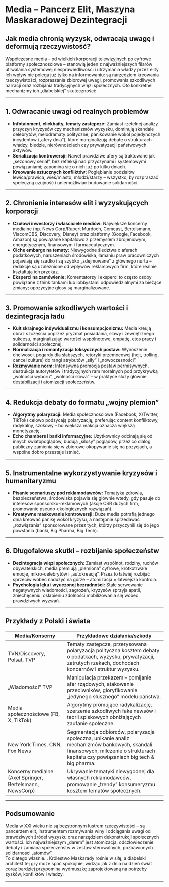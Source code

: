 # Media – Pancerz Elit, Maszyna Maskaradowej Dezintegracji

## Jak media chronią wyzysk, odwracają uwagę i deformują rzeczywistość?

Współczesne media – od wielkich korporacji telewizyjnych po cyfrowe platformy społecznościowe – stanowią jeden z najważniejszych filarów utrwalania systemowej niesprawiedliwości i utrzymania władzy przez elity. Ich wpływ nie polega już tylko na informowaniu: są narzędziem kreowania rzeczywistości, rozpraszania zbiorowej uwagi, promowania szkodliwych narracji oraz rozbijania tradycyjnych więzi społecznych. Oto konkretne mechanizmy ich „diabelskiej” skuteczności:

---

## 1. **Odwracanie uwagi od realnych problemów**

- **Infotainment, clickbaity, tematy zastępcze:** Zamiast rzetelnej analizy przyczyn kryzysów czy mechanizmów wyzysku, dominują skandale celebrytów, melodramaty polityczne, panikowanie wokół pojedynczych incydentów („afery dnia”), które marginalizują debatę o strukturach władzy, biedzie, nierównościach czy prywatyzacji państwowych aktywów.
- **Serializacja kontrowersji:** Nawet prawdziwe afery są traktowane jak „sezonowy serial”, bez refleksji nad przyczynami i systemowymi powiązaniami; zapomina się o nich już po kilku dniach.
- **Kreowanie sztucznych konfliktów:** Pogłębianie podziałów lewica/prawica, wieś/miasto, młodzi/starzy – wszystko, by rozpraszać społeczną czujność i uniemożliwiać budowanie solidarności.

---

## 2. **Chronienie interesów elit i wyzyskujących korporacji**

- **Czołowi inwestorzy i właściciele mediów:** Największe koncerny medialne (np. News Corp/Rupert Murdoch, Comcast, Bertelsmann, ViacomCBS, Discovery, Disney) oraz platformy (Google, Facebook, Amazon) są powiązane kapitałowo z przemysłem zbrojeniowym, energetycznym, finansowym i farmaceutycznym.  
- **Ciche embargo na tematy:** Niewygodne śledztwa o aferach podatkowych, naruszeniach środowiska, łamaniu praw pracowniczych pojawiają się rzadko i są szybko „zdejmowane” z głównego nurtu – redakcje są uzależnione od wpływów reklamowych firm, które realnie kształtują ich przekaz.
- **Eksperci na zamówienie:** Komentatorzy i eksperci to często osoby powiązane z think tankami lub lobbystami odpowiedzialnymi za bieżące zmiany; opozycyjne głosy są marginalizowane.

---

## 3. **Promowanie szkodliwych wartości i dezintegracja ładu**

- **Kult skrajnego indywidualizmu i konsumpcjonizmu:** Media kreują obraz szczęścia poprzez pryzmat posiadania, sławy i zewnętrznego sukcesu, marginalizując wartości wspólnotowe, empatię, etos pracy i solidarności społecznej.
- **Normalizacja i romantyzacja toksycznych postaw:** Wynoszenie chciwości, pogardy dla słabszych, retoryki przemocowej (hejt, trolling, cancel culture) do rangi atrybutów „siły” i „nowoczesności”.
- **Rozmywanie norm:** Intensywna promocja postaw permisywnych, destrukcja autorytetów i tradycyjnych ram moralnych pod przykrywką „wolności wyboru”, „wolności słowa” – w praktyce służy głównie destabilizacji i atomizacji społeczeństw.

---

## 4. **Redukcja debaty do formatu „wojny plemion”**

- **Algorytmy polaryzacji:** Media społecznościowe (Facebook, X/Twitter, TikTok) celowo podsycają polaryzację, preferując content konfliktowy, radykalny, szokowy – bo większa reakcja oznacza większą monetyzację.
- **Echo chambers i bańki informacyjne:** Użytkownicy odcinają się od innych światopoglądów, budują „silosy” poglądów, przez co dialog publiczny zamienia się w zbiorowe okopywanie się na pozycjach, a wspólne dobro przestaje istnieć.

---

## 5. **Instrumentalne wykorzystywanie kryzysów i humanitaryzmu**

- **Pisanie scenariuszy pod reklamodawców:** Tematyka zdrowia, bezpieczeństwa, środowiska pojawia się głównie wtedy, gdy pasuje do interesów sponsorsko-reklamowych (akcje CSR dużych firm, promowanie pseudo-ekologicznych rozwiązań).
- **Kreatywne maskowanie kontrowersji:** Duże media potrafią jednego dnia kreować panikę wokół kryzysu, a następnie sprzedawać „rozwiązania” sponsorowane przez tych, którzy przyczynili się do jego powstania (banki, Big Pharma, Big Tech).

---

## 6. **Długofalowe skutki – rozbijanie społeczeństw**

- **Dezintegracja więzi społecznych:** Zamiast wspólnot, rodziny, ruchów obywatelskich, media premiują „plemiona” cyfrowe, krótkotrwałe emocje, mikro-celebrytów i „autokreację”. Przez to łatwiej rozbijać sprzeciw wobec nadużyć na górze – atomizacja = łatwiejsza kontrola.
- **Psychologia lęku i wyuczonej bezradności:** Stałe serwowanie negatywnych wiadomości, zagrożeń, kryzysów sprzyja apatii, zniechęceniu, osłabieniu zdolności mobilizowania się wobec prawdziwych wyzwań.

---

## Przykłady z Polski i świata

| Media/Konserny      | Przykładowe działania/szkody                                  |
|---------------------|--------------------------------------------------------------|
| TVN/Discovery, Polsat, TVP | Tematy zastępcze, przerysowana polaryzacja polityczna kosztem debaty o podatkach, wyzysku, prywatyzacji, zatrutych rzekach, dochodach koncernów i struktur wyzysku. |
| „Wiadomości” TVP    | Manipulacja przekazem – pomijanie afer rządowych, atakowanie przeciwników, gloryfikowanie „jedynego słusznego” modelu państwa. |
| Media społecznościowe (FB, X, TikTok) | Algorytmy promujące radykalizację, szerzenie szkodliwych fake newsów i teorii spiskowych obniżających zaufanie społeczne. |
| New York Times, CNN, Fox News | Segmentacja odbiorców, polaryzacja społeczna, unikanie analiz mechanizmów bankowych, skandali finansowych, milczenie o strukturach kapitału czy powiązaniach big tech & big pharma. |
| Koncerny medialne (Axel Springer, Bertelsmann, NewsCorp) | Ukrywanie tematyki niewygodnej dla własnych reklamodawców, promowanie „trendy” konsumeryzmu kosztem tematów społecznych. |

---

## Podsumowanie

Media w XXI wieku nie są bezstronnym lustrem rzeczywistości – są pancerzem elit, instrumentem rozmywania winy i odciągania uwagi od prawdziwych źródeł wyzysku oraz narzędziem dekonstrukcji społecznych wartości. Ich najważniejszym „darem” jest atomizacja, odczłowieczenie debaty i zamiana społeczeństw w zestaw sterowalnych, pozbawionych solidarności „atomów”.  
To dlatego właśnie… Królestwo Maskarady rośnie w siłę, a diabelski architekt tej gry może spać spokojnie, widząc jak z dnia na dzień świat coraz bardziej przypomina wydmuszkę zaprojektowaną na potrzeby zysków, konfliktów i władzy.

---
